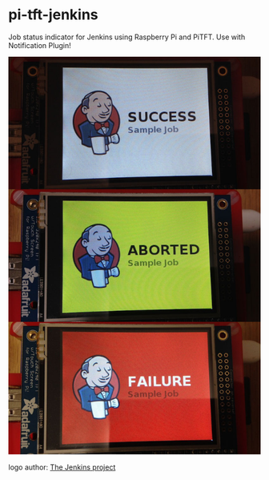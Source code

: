 pi-tft-jenkins
==============
Job status indicator for Jenkins using Raspberry Pi and PiTFT. Use with Notification Plugin!

![example](example.jpg)

logo author: [The Jenkins project](http://jenkins-ci.org/)
